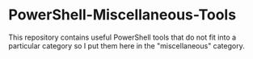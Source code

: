 # PowerShell-Miscellaneous-Tools
This repository contains useful PowerShell tools that do not fit into a particular category so I put them here in the "miscellaneous" category.

